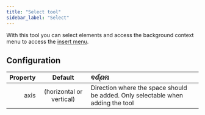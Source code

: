 ```yaml
---
title: "Select tool"
sidebar_label: "Select"
---
```



With this tool you can select elements and access the background context menu to access the [insert menu](../insert).

## Configuration

| Property |         Default          | ଵର୍ଣ୍ଣନା                                                                        |
| --------:|:------------------------:|:------------------------------------------------------------------------------- |
|     axis | (horizontal or vertical) | Direction where the space should be added. Only selectable when adding the tool |
